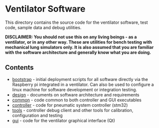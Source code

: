# Ventilator Software

This directory contains the source code for the ventilator software, test code, sample data and debug utilities.

**DISCLAIMER: You should not use this on any living beings - as a ventilator, or in any other way.
These are utilities for bench testing with mechanical lung simulators only. It is also assumed that you are familiar with the software architecture and generally know what you are doing.**

## Contents

* [bootstrap](bootstrap) - initial deployment scripts for all software directly via the Raspberry pi integrated in a ventilator. Can also be used to configure a linux machine for software development or integration testing.
* [design](design) - documents on software architecture and requirements
* [common](common) - code common to both controller and GUI executables
* [controller](controller) - code for pneumatic system controller (stm32)
* [tools](tools) - controller debug client and other tools for calibration, configuration and testing
* [gui](gui) - code for the ventilator graphical interface (Qt)
